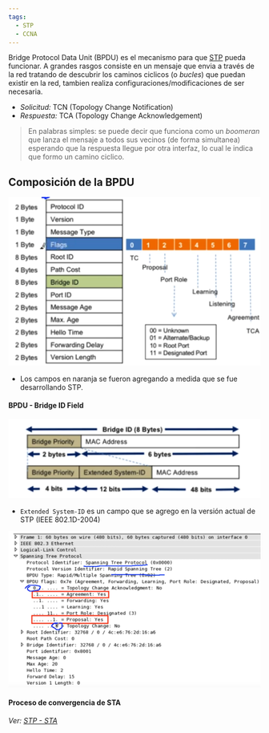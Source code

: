 ```yaml
---
tags:
  - STP
  - CCNA
---
```


Bridge Protocol Data Unit (BPDU) es el mecanismo para que [STP](Project/Networking/CCNA-notas/Spanning%20Tree%20Protocol/(LEGACY)%20STP/STP.md) pueda funcionar. 
A grandes rasgos consiste en un mensaje que envia a través de la red tratando de descubrir los caminos ciclicos (o _bucles_) que puedan existir en la red, tambien realiza configuraciones/modificaciones de ser necesaria.
- _Solicitud:_ TCN (Topology Change Notification)
- _Respuesta:_ TCA (Topology Change Acknowledgement)

> En palabras simples: se puede decir que funciona como un _boomeran_ que lanza el mensaje a todos sus vecinos (de forma simultanea) esperando que la respuesta llegue por otra interfaz, lo cual le indica que formo un camino ciclico. 

## Composición de la BPDU

![](../../_anexos_/Screenshot%20from%202024-01-02%2011-21-26.png)

- Los campos en naranja se fueron agregando a medida que se fue desarrollando STP.

#### BPDU  - Bridge ID Field

![](../../_anexos_/Screenshot%20from%202024-01-02%2011-23-14.png)

- `Extended System-ID` es un campo que se agrego en la versión actual de STP (IEEE 802.1D-2004)

![](../../_anexos_/Screenshot%20from%202024-01-02%2011-25-25.png)

#### Proceso de convergencia de STA
_Ver: [STP - STA](STP%20-%20STA.md)_